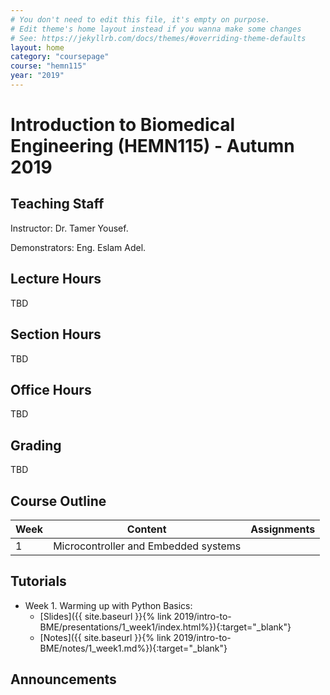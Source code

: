 ```yaml
---
# You don't need to edit this file, it's empty on purpose.
# Edit theme's home layout instead if you wanna make some changes
# See: https://jekyllrb.com/docs/themes/#overriding-theme-defaults
layout: home
category: "coursepage"
course: "hemn115"
year: "2019"
---
```

# Introduction to Biomedical Engineering \(HEMN115\) - Autumn 2019

## Teaching Staff

Instructor: Dr. Tamer Yousef. 

Demonstrators:  Eng. Eslam Adel.  

## Lecture Hours

TBD

## Section Hours

TBD

## Office Hours

TBD

## Grading

TBD


## Course Outline

| Week | Content |  Assignments
|------|-----------------|-----|
|   1  | Microcontroller and Embedded systems |






## Tutorials

* Week 1. Warming up with Python Basics:
    * [Slides]({{ site.baseurl }}{% link 2019/intro-to-BME/presentations/1_week1/index.html%}){:target="_blank"}
    * [Notes]({{ site.baseurl }}{% link 2019/intro-to-BME/notes/1_week1.md%}){:target="_blank"}


## Announcements
